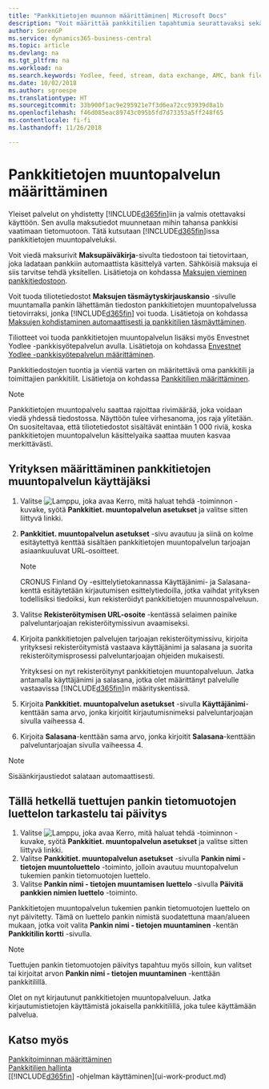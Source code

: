 ```yaml
---
title: "Pankkitietojen muunnon määrittäminen| Microsoft Docs"
description: "Voit määrittää pankkitilien tapahtumia seurattavaksi sekä tuoda tai viedä pankkisyötteitä, kuten Yodlee."
author: SorenGP
ms.service: dynamics365-business-central
ms.topic: article
ms.devlang: na
ms.tgt_pltfrm: na
ms.workload: na
ms.search.keywords: Yodlee, feed, stream, data exchange, AMC, bank file import, bank file export, re-export, bank transfer, AMC, bank data conversion service, funds transfer
ms.date: 10/02/2018
ms.author: sgroespe
ms.translationtype: HT
ms.sourcegitcommit: 33b900f1ac9e295921e7f3d6ea72cc93939d8a1b
ms.openlocfilehash: f46d085eac89743c095b5fd7d73353a5ff248f65
ms.contentlocale: fi-fi
ms.lasthandoff: 11/26/2018

---
```

# <a name="set-up-the-bank-data-conversion-service"></a>Pankkitietojen muuntopalvelun määrittäminen
Yleiset palvelut on yhdistetty [!INCLUDE[d365fin](includes/d365fin_md.md)]iin ja valmis otettavaksi käyttöön. Sen avulla maksutiedot muunnetaan mihin tahansa pankkisi vaatimaan tietomuotoon. Tätä kutsutaan [!INCLUDE[d365fin](includes/d365fin_md.md)]issa pankkitietojen muuntopalveluksi.

Voit viedä maksurivit **Maksupäiväkirja**-sivulta tiedostoon tai tietovirtaan, joka ladataan pankkiin automaattista käsittelyä varten. Sähköisiä maksuja ei siis tarvitse tehdä yksitellen. Lisätietoja on kohdassa [Maksujen vieminen pankkitiedostoon](payables-how-export-payments-bank-file.md).

Voit tuoda tiliotetiedostot **Maksujen täsmäytyskirjauskansio** -sivulle muuntamalla pankin lähettämän tiedoston pankkitietojen muuntopalvelussa tietovirraksi, jonka [!INCLUDE[d365fin](includes/d365fin_md.md)] voi tuoda. Lisätietoja on kohdassa [Maksujen kohdistaminen automaattisesti ja pankkitilien täsmäyttäminen](receivables-apply-payments-auto-reconcile-bank-accounts.md).

Tiliotteet voi tuoda pankkitietojen muuntopalvelun lisäksi myös Envestnet Yodlee -pankkisyötepalvelun avulla. Lisätietoja on kohdassa [Envestnet Yodlee -pankkisyötepalvelun määrittäminen](bank-how-setup-bank-statement-service.md).

Pankkitiedostojen tuontia ja vientiä varten on määritettävä oma pankkitili ja toimittajien pankkitilit. Lisätietoja on kohdassa [Pankkitilien määrittäminen](bank-how-setup-bank-accounts.md).

> [!NOTE]  
> Pankkitietojen muuntopalvelu saattaa rajoittaa rivimäärää, joka voidaan viedä yhdessä tiedostossa. Näyttöön tulee virhesanoma, jos raja ylitetään. On suositeltavaa, että tiliotetiedostot sisältävät enintään 1 000 riviä, koska pankkitietojen muuntopalvelun käsittelyaika saattaa muuten kasvaa merkittävästi.

## <a name="to-sign-your-company-up-for-the-bank-data-conversion-service"></a>Yrityksen määrittäminen pankkitietojen muuntopalvelun käyttäjäksi
1. Valitse ![Lamppu, joka avaa Kerro, mitä haluat tehdä -toiminnon](media/ui-search/search_small.png "Kerro, mitä haluat tehdä") -kuvake, syötä **Pankkitiet. muuntopalvelun asetukset** ja valitse sitten liittyvä linkki.  
2. **Pankkitiet. muuntopalvelun asetukset** -sivu avautuu ja siinä on kolme esitäytettyä kenttää sisältäen pankkitietojen muuntopalvelun tarjoajan asiaankuuluvat URL-osoitteet.

    > [!NOTE]  
    >   CRONUS Finland Oy -esittelytietokannassa Käyttäjänimi- ja Salasana-kenttä esitäytetään kirjautumisen esittelytiedoilla, jotka vaihdat yrityksen todellisiksi tiedoiksi, kun rekisteröidyt pankkitietojen muunnospalveluun.
3. Valitse **Rekisteröitymisen URL-osoite** -kentässä selaimen painike palveluntarjoajan rekisteröitymissivun avaamiseksi.  
4. Kirjoita pankkitietojen palvelujen tarjoajan rekisteröitymissivu, kirjoita yrityksesi rekisteröitymistä vastaava käyttäjänimi ja salasana ja suorita rekisteröitymisprosessi palveluntarjoajan ohjeiden mukaisesti.

    Yrityksesi on nyt rekisteröitynyt pankkitietojen muuntopalveluun. Jatka antamalla käyttäjänimi ja salasana, jotka olet määrittänyt palvelulle vastaavissa [!INCLUDE[d365fin](includes/d365fin_md.md)]in määrityskentissä.

5. Kirjoita **Pankkitiet. muuntopalvelun asetukset** -sivulla **Käyttäjänimi**-kenttään sama arvo, jonka kirjoitit kirjautumisnimeksi palveluntarjoajan sivulla vaiheessa 4.
6. Kirjoita **Salasana**-kenttään sama arvo, jonka kirjoitit **Salasana**-kenttään palveluntarjoajan sivulla vaiheessa 4.

> [!NOTE]  
> Sisäänkirjaustiedot salataan automaattisesti.

## <a name="to-view-or-update-the-list-of-currently-supported-bank-data-formats"></a>Tällä hetkellä tuettujen pankin tietomuotojen luettelon tarkastelu tai päivitys
1. Valitse ![Lamppu, joka avaa Kerro, mitä haluat tehdä -toiminnon](media/ui-search/search_small.png "Kerro, mitä haluat tehdä") -kuvake, syötä **Pankkitiet. muuntopalvelun asetukset** ja valitse sitten liittyvä linkki.
2. Valitse **Pankkitiet. muuntopalvelun asetukset** -sivulla **Pankin nimi - tietojen muuntoluettelo** -toiminto, jolloin avautuu muuntopalvelun tukemien pankin tietomuotojen luettelo.
3. Valitse **Pankin nimi - tietojen muuntamisen luettelo** -sivulla **Päivitä pankkien nimien luettelo** -toiminto.

Pankkitietojen muuntopalvelun tukemien pankin tietomuotojen luettelo on nyt päivitetty. Tämä on luettelo pankin nimistä suodatettuna maan/alueen mukaan, jotka voit valita **Pankin nimi - tietojen muuntaminen** -kentän **Pankkitilin kortti** -sivulla.

> [!NOTE]  
>   Tuettujen pankin tietomuotojen päivitys tapahtuu myös silloin, kun valitset tai kirjoitat arvon **Pankin nimi - tietojen muuntaminen** -kenttään pankkitilillä.

Olet on nyt kirjautunut pankkitietojen muuntopalveluun. Jatka kirjautumistietojen käyttämistä jokaisella pankkitilillä, joka tulee käyttämään palvelua.

## <a name="see-also"></a>Katso myös
[Pankkitoiminnan määrittäminen](bank-setup-banking.md)  
[Pankkitilien hallinta](bank-manage-bank-accounts.md)  
[[!INCLUDE[d365fin](includes/d365fin_md.md)] -ohjelman käyttäminen](ui-work-product.md)

